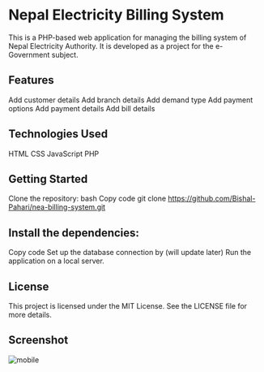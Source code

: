 # Nepal Electricity Billing System
This is a PHP-based web application for managing the billing system of Nepal Electricity Authority. It is developed as a project for the e-Government subject.

## Features
Add customer details
Add branch details
Add demand type
Add payment options
Add payment details
Add bill details

## Technologies Used
HTML
CSS
JavaScript
PHP

## Getting Started
Clone the repository:
bash
Copy code
git clone https://github.com/Bishal-Pahari/nea-billing-system.git

## Install the dependencies:
Copy code
Set up the database connection by (will update later)
Run the application on a local server.

## License
This project is licensed under the MIT License. See the LICENSE file for more details.

## Screenshot

![mobile](https://github.com/Bishal-Pahari/NEA-billing-system/assets/61013432/ef9c2126-0fb8-4211-8f20-bb166bbc2cda)
